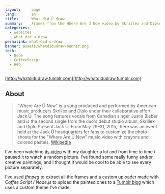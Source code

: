```yaml
---
layout:     page
lang:       en
title:      What did Ü draw
summary:    Frames from the Where Are Ü Now video by Skrillex and Diplo with Justin Bieber.
categories:
  - websites
  - what did u draw
permalink: what-did-u-draw
banner: assets/whatdidudraw-banner.png
tech:
  - Node
  - CoffeeScript
  - Web
---
```


[http://whatdidudraw.tumblr.com](http://whatdidudraw.tumblr.com)

## About

> "Where Are Ü Now" is a song produced and performed by American music producers Skrillex and Diplo under their collaborative effort Jack Ü. The song features vocals from Canadian singer Justin Bieber and is the second single from the duo's debut studio album, Skrillex and Diplo Present Jack Ü.
> From May 29–31, 2015, there was an event held at the Jack Ü headquarters for fans to customize the photo-shoots for the "Where Are Ü Now" music video with crayons and colored pastels.
> [Wikipedia](https://en.wikipedia.org/wiki/Where_Are_%C3%9C_Now)

I've been watching [its video](https://www.youtube.com/watch?v=nntGTK2Fhb0) with my daughter a lot and from time to time i paused it to watch a random picture. I've found some really funny and/or creative paintings, and I thought it would be cool to be able to see every picture separately.

I've used *ffmpeg* to extract all the frames and a custom uploader made with *Coffee Script* / *Node.js* to upload the painted ones to a [Tumblr blog](http://whatdidudraw.tumblr.com) which uses a custom theme I've made.
